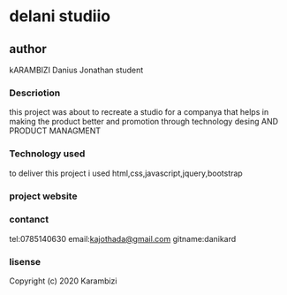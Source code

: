 # delani studiio
## author 
kARAMBIZI Danius Jonathan 
student 
### Descriotion
this project was about to recreate a studio for a companya that helps in making the product better and promotion through technology desing AND PRODUCT MANAGMENT
### Technology used
to deliver this project i used html,css,javascript,jquery,bootstrap
### project website

### contanct
tel:0785140630
email:kajothada@gmail.com
gitname:danikard
### lisense

Copyright (c) 2020 Karambizi
